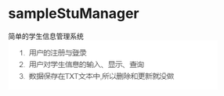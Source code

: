 # sampleStuManager
简单的学生信息管理系统
![image](https://github.com/Han-YLun/sampleStuManager/blob/master/screenShots/task.png)
